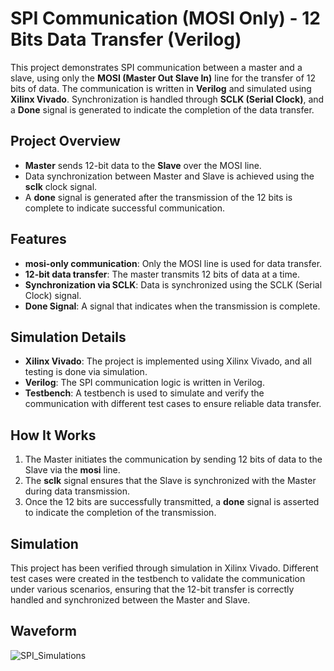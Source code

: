# SPI Communication (MOSI Only) - 12 Bits Data Transfer (Verilog)

This project demonstrates SPI communication between a master and a slave, using only the **MOSI (Master Out Slave In)** line for the transfer of 12 bits of data. The communication is written in **Verilog** and simulated using **Xilinx Vivado**. Synchronization is handled through **SCLK (Serial Clock)**, and a **Done** signal is generated to indicate the completion of the data transfer.

## Project Overview

- **Master** sends 12-bit data to the **Slave** over the MOSI line.
- Data synchronization between Master and Slave is achieved using the **sclk** clock signal.
- A **done** signal is generated after the transmission of the 12 bits is complete to indicate successful communication.

## Features

- **mosi-only communication**: Only the MOSI line is used for data transfer.
- **12-bit data transfer**: The master transmits 12 bits of data at a time.
- **Synchronization via SCLK**: Data is synchronized using the SCLK (Serial Clock) signal.
- **Done Signal**: A signal that indicates when the transmission is complete.

## Simulation Details

- **Xilinx Vivado**: The project is implemented using Xilinx Vivado, and all testing is done via simulation.
- **Verilog**: The SPI communication logic is written in Verilog.
- **Testbench**: A testbench is used to simulate and verify the communication with different test cases to ensure reliable data transfer.
  
## How It Works

1. The Master initiates the communication by sending 12 bits of data to the Slave via the **mosi** line.
2. The **sclk** signal ensures that the Slave is synchronized with the Master during data transmission.
3. Once the 12 bits are successfully transmitted, a **done** signal is asserted to indicate the completion of the transmission.

## Simulation

This project has been verified through simulation in Xilinx Vivado. Different test cases were created in the testbench to validate the communication under various scenarios, ensuring that the 12-bit transfer is correctly handled and synchronized between the Master and Slave.

## Waveform

![SPI_Simulations](https://github.com/user-attachments/assets/42daa783-b95c-4f40-8b9f-7632d53a4023)
